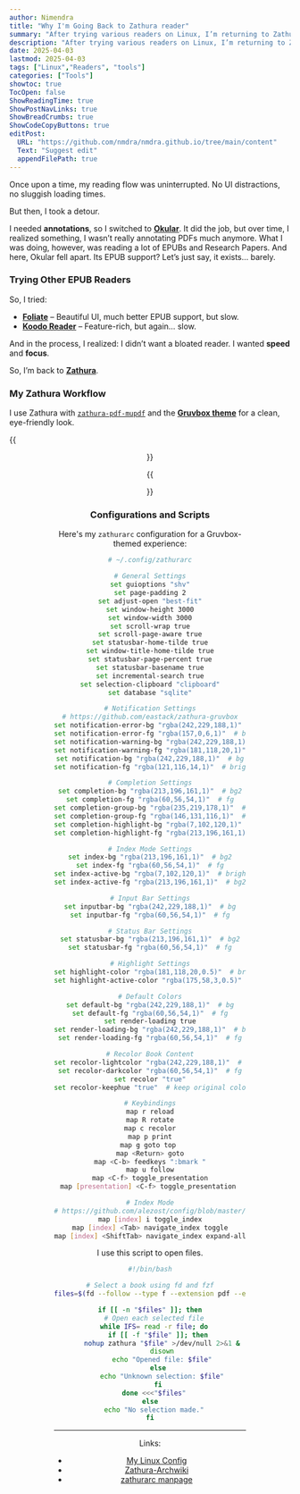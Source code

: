 ```yaml
---
author: Nimendra
title: "Why I'm Going Back to Zathura reader"
summary: "After trying various readers on Linux, I’m returning to Zathura for its speed, minimal UI, and distraction-free reading, using a customized Gruvbox theme and a script for quick file selection."
description: "After trying various readers on Linux, I’m returning to Zathura for its speed, minimal UI."
date: 2025-04-03
lastmod: 2025-04-03
tags: ["Linux","Readers", "tools"]
categories: ["Tools"]
showtoc: true
TocOpen: false
ShowReadingTime: true
ShowPostNavLinks: true
ShowBreadCrumbs: true
ShowCodeCopyButtons: true
editPost:
  URL: "https://github.com/nmdra/nmdra.github.io/tree/main/content"
  Text: "Suggest edit"
  appendFilePath: true
--- 
```


Once upon a time, my reading flow was uninterrupted. No UI distractions, no sluggish loading times.  

But then, I took a detour.  

I needed **annotations**, so I switched to **[Okular](https://okular.kde.org/)**. It did the job, but over time, I realized something, I wasn’t really annotating PDFs much anymore. What I was doing, however, was reading a lot of EPUBs and Research Papers. And here, Okular fell apart. Its EPUB support? Let’s just say, it exists… barely.  

### Trying Other EPUB Readers  

So, I tried:  

- **[Foliate](https://johnfactotum.github.io/foliate/)** – Beautiful UI, much better EPUB support, but slow.  
- **[Koodo Reader](https://koodo.960960.xyz/)** – Feature-rich, but again… slow.  

And in the process, I realized: I didn’t want a bloated reader. I wanted **speed** and **focus**.  

So, I’m back to **[Zathura](https://pwmt.org/projects/zathura/)**.  

### My Zathura Workflow  

I use Zathura with [`zathura-pdf-mupdf`](https://pwmt.org/projects/zathura-pdf-mupdf/) and the **[Gruvbox theme](https://github.com/eastack/zathura-gruvbox)** for a clean, eye-friendly look.  

{{<figure src="/images/zathura-1.png" caption="Zathura Reader" alt="zathura preview" width= "100%" height="auto"  align="center" >}}

{{<figure src="/images/zathura-2.png" caption="Index view" alt="zathura preview" width= "100%" height="auto"  align="center" >}}


### Configurations and Scripts

Here's my `zathurarc` configuration for a Gruvbox-themed experience: 

```sh
# ~/.config/zathurarc

# General Settings
set guioptions "shv"
set page-padding 2
set adjust-open "best-fit"
set window-height 3000
set window-width 3000
set scroll-wrap true
set scroll-page-aware true
set statusbar-home-tilde true
set window-title-home-tilde true
set statusbar-page-percent true
set statusbar-basename true
set incremental-search true
set selection-clipboard "clipboard"
set database "sqlite"

# Notification Settings
# https://github.com/eastack/zathura-gruvbox
set notification-error-bg "rgba(242,229,188,1)"  # bg
set notification-error-fg "rgba(157,0,6,1)"  # bright:red
set notification-warning-bg "rgba(242,229,188,1)"  # bg
set notification-warning-fg "rgba(181,118,20,1)"  # bright:yellow
set notification-bg "rgba(242,229,188,1)"  # bg
set notification-fg "rgba(121,116,14,1)"  # bright:green

# Completion Settings
set completion-bg "rgba(213,196,161,1)"  # bg2
set completion-fg "rgba(60,56,54,1)"  # fg
set completion-group-bg "rgba(235,219,178,1)"  # bg1
set completion-group-fg "rgba(146,131,116,1)"  # gray
set completion-highlight-bg "rgba(7,102,120,1)"  # bright:blue
set completion-highlight-fg "rgba(213,196,161,1)"  # bg2

# Index Mode Settings
set index-bg "rgba(213,196,161,1)"  # bg2
set index-fg "rgba(60,56,54,1)"  # fg
set index-active-bg "rgba(7,102,120,1)"  # bright:blue
set index-active-fg "rgba(213,196,161,1)"  # bg2

# Input Bar Settings
set inputbar-bg "rgba(242,229,188,1)"  # bg
set inputbar-fg "rgba(60,56,54,1)"  # fg

# Status Bar Settings
set statusbar-bg "rgba(213,196,161,1)"  # bg2
set statusbar-fg "rgba(60,56,54,1)"  # fg

# Highlight Settings
set highlight-color "rgba(181,118,20,0.5)"  # bright:yellow
set highlight-active-color "rgba(175,58,3,0.5)"  # bright:orange

# Default Colors
set default-bg "rgba(242,229,188,1)"  # bg
set default-fg "rgba(60,56,54,1)"  # fg
set render-loading true
set render-loading-bg "rgba(242,229,188,1)"  # bg
set render-loading-fg "rgba(60,56,54,1)"  # fg

# Recolor Book Content
set recolor-lightcolor "rgba(242,229,188,1)"  # bg
set recolor-darkcolor "rgba(60,56,54,1)"  # fg
set recolor "true"
set recolor-keephue "true"  # keep original color

# Keybindings
map r reload
map R rotate
map c recolor
map p print
map g goto top 
map <Return> goto
map <C-b> feedkeys ":bmark "
map u follow
map <C-f> toggle_presentation
map [presentation] <C-f> toggle_presentation 

# Index Mode
# https://github.com/alezost/config/blob/master/zathura/zathurarc
map [index] i toggle_index
map [index] <Tab> navigate_index toggle
map [index] <ShiftTab> navigate_index expand-all
```
I use this script to open files.

```bash 
#!/bin/bash

# Select a book using fd and fzf
files=$(fd --follow --type f --extension pdf --extension epub | fzf --height 75% --reverse --no-info --multi --prompt "Select Book/Paper: ")

if [[ -n "$files" ]]; then
  # Open each selected file
  while IFS= read -r file; do
    if [[ -f "$file" ]]; then
      nohup zathura "$file" >/dev/null 2>&1 &
      disown
      echo "Opened file: $file"
    else
      echo "Unknown selection: $file"
    fi
  done <<<"$files"
else
  echo "No selection made."
fi
```
--- 

Links:
- [My Linux Config](https://github.com/nmdra/Dotfiles)
- [Zathura-Archwiki](https://wiki.archlinux.org/title/Zathura)
- [zathurarc manpage](https://man.cx/zathurarc(5))
